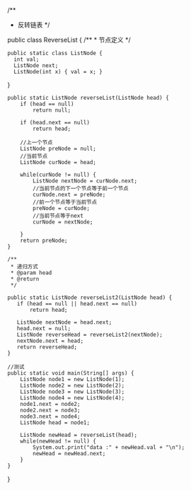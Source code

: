 
/**
 * 反转链表
 */
 
public class ReverseList {
    /**
     * 节点定义
     */
     
    public static class ListNode {
      int val;
      ListNode next;
      ListNode(int x) { val = x; }
  }

    public static ListNode reverseList(ListNode head) {
        if (head == null)
            return null;

        if (head.next == null)
            return head;

        //上一个节点
        ListNode preNode = null;
        //当前节点
        ListNode curNode = head;

        while(curNode != null) {
            ListNode nextNode = curNode.next;
            //当前节点的下一个节点等于前一个节点
            curNode.next = preNode;
            //前一个节点等于当前节点
            preNode = curNode;
            //当前节点等于next
            curNode = nextNode;

        }
        return preNode;
    }

    /**
     * 递归方式
     * @param head
     * @return
     */
     
    public static ListNode reverseList2(ListNode head) {
       if (head == null || head.next == null)
           return head;

       ListNode nextNode = head.next;
       head.next = null;
       ListNode reverseHead = reverseList2(nextNode);
       nextNode.next = head;
       return reverseHead;
    }

    //测试
    public static void main(String[] args) {
        ListNode node1 = new ListNode(1);
        ListNode node2 = new ListNode(2);
        ListNode node3 = new ListNode(3);
        ListNode node4 = new ListNode(4);
        node1.next = node2;
        node2.next = node3;
        node3.next = node4;
        ListNode head = node1;

        ListNode newHead = reverseList(head);
        while(newHead != null) {
            System.out.print("data :" + newHead.val + "\n");
            newHead = newHead.next;
        }
    }
}
